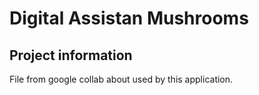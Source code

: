 # Digital Assistan Mushrooms

## Project information
File from google collab about used by this application.

